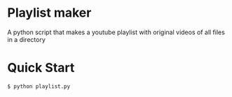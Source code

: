 
# Playlist maker

A python script that makes a youtube playlist with original videos of all files in a directory

# Quick Start

```console
$ python playlist.py
```
